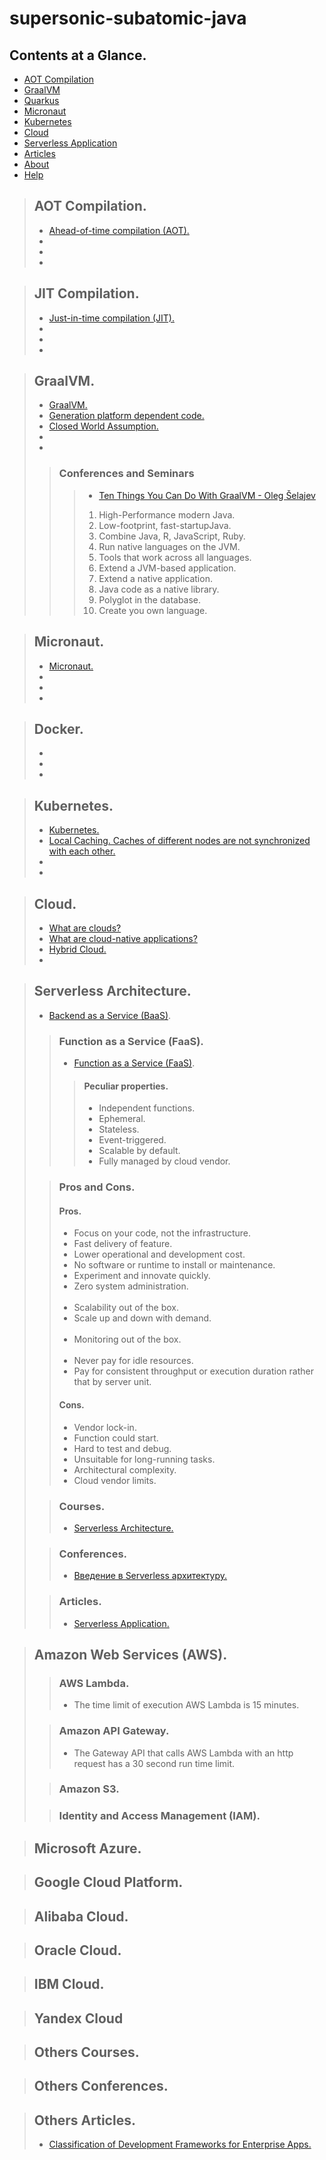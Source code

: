 # supersonic-subatomic-java

## Contents at a Glance.
* [AOT Compilation](#aot-compilation)
* [GraalVM](#graalvm)
* [Quarkus](#quarkus)
* [Micronaut](#micronaut)
* [Kubernetes](#kubernetes)
* [Cloud](#cloud)
* [Serverless Application](#serverless-application)
* [Articles](#articles)
* [About](#about)
* [Help](#help)






> ## AOT Compilation.
> * [Ahead-of-time compilation (AOT).](https://www.google.com/search?q=aot+compiler&oq=AOT+compiler&aqs=chrome.0.0l8.11638j0j7&sourceid=chrome&ie=UTF-8)
> * []()
> * []()
> * []()






> ## JIT Compilation.
> * [Just-in-time compilation (JIT).](https://www.google.com/search?q=jit+compiler&oq=jit+&aqs=chrome.2.69i57j0l5j69i65l2.7170j0j7&sourceid=chrome&ie=UTF-8)
> * []()
> * []()
> * []()






> ## GraalVM.
> * [GraalVM.](https://www.graalvm.org/)
> * [Generation platform dependent code.]()
> * [Closed World Assumption.](https://www.google.com/search?q=Closed+World+Assumption+graalvm&oq=Closed+World+Assumption+graalvm&aqs=chrome..69i57.10634j0j7&sourceid=chrome&ie=UTF-8)
> * []()
> * []()
>> ### Conferences and Seminars
>>> * [Ten Things You Can Do With GraalVM - Oleg Šelajev](https://www.youtube.com/watch?v=tEaEAq0L9Pk)
>>> 1. High-Performance modern Java.
>>> 2. Low-footprint, fast-startupJava.
>>> 3. Combine Java, R, JavaScript, Ruby.
>>> 4. Run native languages on the JVM.
>>> 5. Tools that work across all languages.
>>> 6. Extend a JVM-based application.
>>> 7. Extend a native application.
>>> 8. Java code as a native library.
>>> 9. Polyglot in the database.
>>> 10. Create you own language.












> ## Micronaut.
> * [Micronaut.](https://micronaut.io/)
> * []()
> * []()
> * []()





> ## Docker.
> * []()
> * []()
> * []()





> ## Kubernetes.
> * [Kubernetes.](https://kubernetes.io/)
> * [Local Caching. Caches of different nodes are not synchronized with each other.]()
> * []()
> * []()





> ## Cloud.
> * [What are clouds?](https://www.redhat.com/en/topics/cloud)
> * [What are cloud-native applications?](https://www.redhat.com/en/topics/cloud-native-apps)
> * [Hybrid Cloud.](https://www.google.com/search?q=hybrid+cloud&oq=hybrid&aqs=chrome.1.69i57j0l7.5308j0j7&sourceid=chrome&ie=UTF-8)
> * []()





> ## Serverless Architecture.
> * [Backend as a Service (BaaS)](https://www.google.com/search?q=backend+as+a+service&oq=Backend+as+a+Service&aqs=chrome.0.0l8.829j0j7&sourceid=chrome&ie=UTF-8).
>> ### Function as a Service (FaaS).
>> * [Function as a Service (FaaS)](https://www.google.com/search?newwindow=1&safe=active&sxsrf=ALeKk03suemQ01Rcvkby-NMGUxC9iQ6ynw%3A1583426379916&ei=SythXpzPN4u9lwTGkaHACg&q=function+as+a+service&oq=function+as+a+service&gs_l=psy-ab.3..0i7i30l5j0l5.57855.62829..63847...0.2..0.122.1377.9j5......0....1..gws-wiz.......0i71j35i304i39j0i273j0i8i7i30.lE---hpjwmM&ved=0ahUKEwjcoJz34oPoAhWL3oUKHcZICKgQ4dUDCAs&uact=5).
>>> #### Peculiar properties.
>>> * Independent functions.
>>> * Ephemeral.
>>> * Stateless.
>>> * Event-triggered.
>>> * Scalable by default.
>>> * Fully managed by cloud vendor.
>
>> ### Pros and Cons.
>> #### Pros.
>> * Focus on your code, not the infrastructure.
>> * Fast delivery of feature.
>> * Lower operational and development cost.
>> * No software or runtime to install or maintenance.
>> * Experiment and innovate quickly.
>> * Zero system administration.<br/><br/>
>> * Scalability out of the box.
>> * Scale up and down with demand.<br/><br/>
>> * Monitoring out of the box.<br/><br/>
>> * Never pay for idle resources.
>> * Pay for consistent throughput or execution duration rather that by server unit.
>>
>> #### Cons.
>> * Vendor lock-in.  
>> * Function could start.
>> * Hard to test and debug.
>> * Unsuitable for long-running tasks.
>> * Architectural complexity. 
>> * Cloud vendor limits.
>
>> ### Courses.
>> * [Serverless Architecture.](https://www.youtube.com/playlist?list=PLvTBThJr861xrJAVklH2E8JYR5FqPxTY8)
>
>> ### Conferences.
>> * [Введение в Serverless архитектуру.](https://www.youtube.com/watch?v=ZRg1jMaMP7U&feature=youtu.be)
>
>> ### Articles.
>> * [Serverless Application.](https://www.google.com/search?q=serverless+application&oq=serverless+ap&aqs=chrome.3.69i57j0l7.13472j0j7&sourceid=chrome&ie=UTF-8)





> ## Amazon Web Services (AWS).
>
>> ### AWS Lambda.
>> * The time limit of execution AWS Lambda is 15 minutes.
>
>> ### Amazon API Gateway.
>> * The Gateway API that calls AWS Lambda with an http request has a 30 second run time limit.
>
>> ### Amazon S3.
>
>> ### Identity and Access Management (IAM).





> ## Microsoft Azure.





> ## Google Cloud Platform.





> ## Alibaba Cloud.





> ## Oracle Cloud.





> ## IBM Cloud.




> ## Yandex Cloud





> ## Others Courses.





> ## Others Conferences.






> ## Others Articles.
> * [Classification of Development Frameworks for Enterprise Apps.](https://dzone.com/articles/classification-of-development-frameworks-for-enter)
